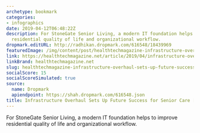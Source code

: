 ```yaml
---
archetype: bookmark
categories:
- infographics
date: 2019-04-12T06:48:22Z
description: For StoneGate Senior Living, a modern IT foundation helps to improve
  residential quality of life and organizational workflow.
dropmark.editURL: http://radhikan.dropmark.com/616548/18439969
featuredImage: /img/content/post/healthtechmagazine-infrastructure-overhaul-sets-up-future-success-for-senior-care-infographic.jpg
link: https://healthtechmagazine.net/article/2019/04/infrastructure-overhaul-sets-future-success-senior-care-infographic
linkBrand: healthtechmagazine.net
slug: healthtechmagazine-infrastructure-overhaul-sets-up-future-success-for-senior-care-infographic
socialScore: 15
socialScoreSimulated: true
source:
  name: Dropmark
  apiendpoint: https://shah.dropmark.com/616548.json
title: Infrastructure Overhaul Sets Up Future Success for Senior Care [#Infographic]
---
```

For StoneGate Senior Living, a modern IT foundation helps to improve residential quality of life and organizational workflow.